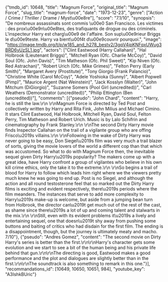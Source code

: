 {"tmdb_id": 10648, "title": "Magnum Force", "original_title": "Magnum Force", "slug_title": "magnum-force", "date": "1973-12-23", "genre": ["Action / Crime / Thriller / Drame / Myst\u00e8re"], "score": "7.1/10", "synopsis": "De nombreux assassinats sont commis \u00e0 San Francisco. Les victimes : des prox\u00e9n\u00e8tes, des trafiquants de drogue ou des criminels. L'inspecteur Harry est charg\u00e9 de l'affaire. Son sup\u00e9rieur Briggs le d\u00e9teste. Harry va bient\u00f4t d\u00e9couvrir pourquoi.", "image": "https://image.tmdb.org/t/p/w185_and_h278_bestv2/3gqV4jpKNFqxUWug3BRD6yUzSL1.jpg", "actors": ["Clint Eastwood (Harry Callahan)", "Hal Holbrook (Lieutenant Briggs)", "Mitchell Ryan (Ofc. Charlie McCoy)", "David Soul (Ofc. John Davis)", "Tim Matheson (Ofc. Phil Sweet)", "Kip Niven (Ofc. Red Astrachan)", "Robert Urich (Ofc. Mike Grimes)", "Felton Perry (Early Smith)", "Margaret Avery (Prostitute)", "Tony Giorgio (Frank Palancio)", "Christine White (Carol McCoy)", "Adele Yoshioka (Sunny)", "Albert Popwell (Pimp)", "Maurice Argent (Nat Weinstein)", "Jack Kosslyn (Walter)", "John Mitchum (DiGiorgio)", "Suzanne Somers (Pool Girl (uncredited))", "Carl Weathers (Demonstrator (uncredited))", "Philip Ettington (Ben (uncredited))"], "comments": [{"pseudo": "John Chard", "content": "Harry, he is still the law.\r\n \r\nMagnum Force is directed by Ted Post and collectively written by Harry and Rita Fink, John Milius and Michael Cimino. It stars Clint Eastwood, Hal Holbrook, Mitchell Ryan, David Soul, Felton Perry, Tim Matheson and Robert Urich. Music is by Lalo Schifrin and cinematography by  Frank Stanley.\r\n \r\nThe second Dirty Harry movie finds Inspector Callahan on the trail of a vigilante group who are offing Frisco\u2019s villains.\r\n \r\nFollowing in the wake of Dirty Harry was never going to be easy, Don Siegel\u2019s film was very much a trail blazer of sorts, giving the movie lovers of the world a different cop than that which was accustomed. So what to do with Magnum Force then, the inevitable sequel given Dirty Harry\u2019s popularity? The makers come up with a great idea, have Harry confront a group of vigilantes who believe in his own kill crime ethics, only the take it to the extreme.\r\n \r\nSo begins a trail of blood for Harry to follow which leads him right where we the viewers pretty much knew he was going to end up. Post is no Siegel, and although the action and all round testosterone feel that so marked out the Dirty Harry films is exciting and evident respectively, there\u2019s periods where the film meanders. The instances that serve to add more complexity to Harry\u2019s make-up is welcome, but aside from a jumping bean turn from Holbrook, the director can\u2019t get much out of the rest of the cast, as shame since there\u2019s a lot of up and coming talent and stalwarts in the mix.\r\n \r\nStill, even with its evident problems it\u2019s a lively and entertaining sequel, one that doesn\u2019t shy away from pushing some buttons and baiting of critics who had disdain for the first film. The ending is a disappointment, though, but the journey is ultimately meaty and macho. 7/10"}, {"pseudo": "Andres Gomez", "content": "The second movie on Dirty Harry's series is better than the first.\r\n\r\nHarry's character gets some evolution and we start to see a bit of the human being and his private life behind that gun.\r\n\r\nThe directing is good, Eastwood makes a good performance and the plot and dialogues are slightly better than in the first.\r\n\r\nThe soundtrack is also something to remark in this one."}], "recommandations_id": [10649, 10650, 10651, 984], "youtube_key": "A3IshkBUric"}